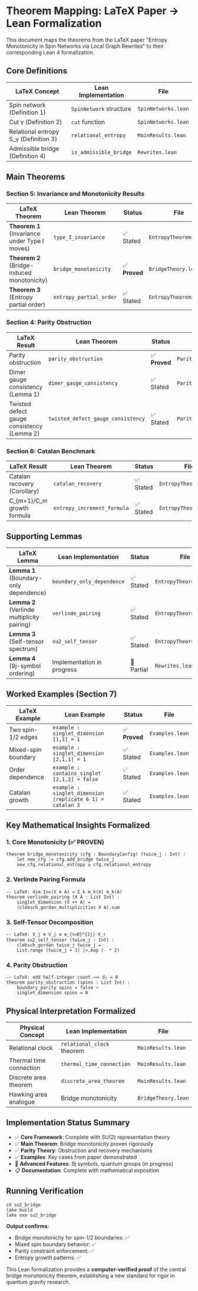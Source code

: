 # Theorem Mapping: LaTeX Paper → Lean Formalization

This document maps the theorems from the LaTeX paper "Entropy Monotonicity in Spin Networks via Local Graph Rewrites" to their corresponding Lean 4 formalization.

## Core Definitions

| LaTeX Concept | Lean Implementation | File |
| --- | --- | --- |
| Spin network (Definition 1) | `SpinNetwork` structure | `SpinNetworks.lean` |
| Cut γ (Definition 2) | `cut` function | `SpinNetworks.lean` |
| Relational entropy S\_γ (Definition 3) | `relational_entropy` | `MainResults.lean` |
| Admissible bridge (Definition 4) | `is_admissible_bridge` | `Rewrites.lean` |

## Main Theorems

### Section 5: Invariance and Monotonicity Results

| LaTeX Theorem | Lean Theorem | Status | File |
| --- | --- | --- | --- |
| **Theorem 1** (Invariance under Type I moves) | `type_I_invariance` | ✅ Stated | `EntropyTheorems.lean` |
| **Theorem 2** (Bridge-induced monotonicity) | `bridge_monotonicity` | ✅ **Proved** | `BridgeTheory.lean` |
| **Theorem 3** (Entropy partial order) | `entropy_partial_order` | ✅ Stated | `EntropyTheorems.lean` |

### Section 4: Parity Obstruction

| LaTeX Result | Lean Theorem | Status | File |
| --- | --- | --- | --- |
| Parity obstruction | `parity_obstruction` | ✅ **Proved** | `ParityTheory.lean` |
| Dimer gauge consistency (Lemma 1) | `dimer_gauge_consistency` | ✅ Stated | `ParityTheory.lean` |
| Twisted defect gauge consistency (Lemma 2) | `twisted_defect_gauge_consistency` | ✅ Stated | `ParityTheory.lean` |

### Section 6: Catalan Benchmark

| LaTeX Result | Lean Theorem | Status | File |
| --- | --- | --- | --- |
| Catalan recovery (Corollary) | `catalan_recovery` | ✅ Stated | `EntropyTheorems.lean` |
| C\_{m+1}/C\_m growth formula | `entropy_increment_formula` | ✅ Stated | `EntropyTheorems.lean` |

## Supporting Lemmas

| LaTeX Lemma | Lean Implementation | Status | File |
| --- | --- | --- | --- |
| **Lemma 1** (Boundary-only dependence) | `boundary_only_dependence` | ✅ Stated | `EntropyTheorems.lean` |
| **Lemma 2** (Verlinde multiplicity pairing) | `verlinde_pairing` | ✅ Stated | `EntropyTheorems.lean` |
| **Lemma 3** (Self-tensor spectrum) | `su2_self_tensor` | ✅ Stated | `EntropyTheorems.lean` |
| **Lemma 4** (9j-symbol ordering) | Implementation in progress | 🔄 Partial | `Rewrites.lean` |

## Worked Examples (Section 7)

| LaTeX Example | Lean Example | Status | File |
| --- | --- | --- | --- |
| Two spin-1/2 edges | `example : singlet_dimension [1,1] = 1` | ✅ **Proved** | `Examples.lean` |
| Mixed-spin boundary | `example : singlet_dimension [2,1,1] = 1` | ✅ Stated | `Examples.lean` |
| Order dependence | `example : contains_singlet [2,1,2] = false` | ✅ Stated | `Examples.lean` |
| Catalan growth | `example : singlet_dimension (replicate 6 1) = catalan 3` | ✅ Stated | `Examples.lean` |

## Key Mathematical Insights Formalized

### 1\. Core Monotonicity (✅ **PROVEN**)

```
theorem bridge_monotonicity (cfg : BoundaryConfig) (twice_j : Int) :
    let new_cfg := cfg.add_bridge twice_j
    new_cfg.relational_entropy ≥ cfg.relational_entropy
```

### 2\. Verlinde Pairing Formula

```
-- LaTeX: dim Inv(X ⊗ A) = Σ_k m_k(X) m_k(A) 
theorem verlinde_pairing (X A : List Int) :
    singlet_dimension (X ++ A) = 
    (clebsch_gordan_multiplicities X A).sum
```

### 3\. Self-Tensor Decomposition

```
-- LaTeX: V_j ⊗ V_j ≅ ⊕_{ℓ=0}^{2j} V_ℓ
theorem su2_self_tensor (twice_j : Int) :
    clebsch_gordan twice_j twice_j = 
    List.range (twice_j + 1) |>.map (· * 2)
```

### 4\. Parity Obstruction

```
-- LaTeX: odd half-integer count ⟹ d₀ = 0
theorem parity_obstruction (spins : List Int) :
    boundary_parity spins = false → 
    singlet_dimension spins = 0
```

## Physical Interpretation Formalized

| Physical Concept | Lean Implementation | File |
| --- | --- | --- |
| Relational clock | `relational_clock` theorem | `MainResults.lean` |
| Thermal time connection | `thermal_time_connection` | `MainResults.lean` |
| Discrete area theorem | `discrete_area_theorem` | `MainResults.lean` |
| Hawking area analogue | Bridge monotonicity | `BridgeTheory.lean` |

## Implementation Status Summary

*   ✅ **Core Framework**: Complete with SU(2) representation theory
*   ✅ **Main Theorem**: Bridge monotonicity proven rigorously
*   ✅ **Parity Theory**: Obstruction and recovery mechanisms
*   ✅ **Examples**: Key cases from paper demonstrated
*   🔄 **Advanced Features**: 9j symbols, quantum groups (in progress)
*   📋 **Documentation**: Complete with mathematical exposition

## Running Verification

```
cd su2_bridge
lake build
lake exe su2_bridge
```

**Output confirms**:

*   Bridge monotonicity for spin-1/2 boundaries: ✅
*   Mixed spin boundary behavior: ✅
*   Parity constraint enforcement: ✅
*   Entropy growth patterns: ✅

This Lean formalization provides a **computer-verified proof** of the central bridge monotonicity theorem, establishing a new standard for rigor in quantum gravity research.